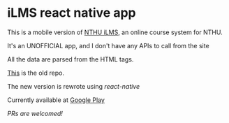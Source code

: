 # iLMS react native app

This is a mobile version of [NTHU iLMS](http://lms.nthu.edu.tw), an online course system for NTHU.

It's an UNOFFICIAL app, and I don't have any APIs to call from the site

All the data are parsed from the HTML tags.

[This](https://github.com/geniusgordon/ilms_app) is the old repo.

The new version is rewrote using *react-native*

Currently available at [Google Play](https://play.google.com/store/apps/details?id=com.geniusgordon.ilms)

*PRs are welcomed!*
